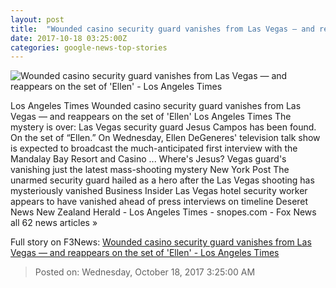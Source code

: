 ```yaml
---
layout: post
title:  "Wounded casino security guard vanishes from Las Vegas — and reappears on the set of 'Ellen' - Los Angeles Times"
date: 2017-10-18 03:25:00Z
categories: google-news-top-stories
---
```


![Wounded casino security guard vanishes from Las Vegas — and reappears on the set of 'Ellen' - Los Angeles Times](http://www.trbimg.com/img-59e668c4/turbine/la-na-jesus-campos-20171017)

Los Angeles Times Wounded casino security guard vanishes from Las Vegas — and reappears on the set of 'Ellen' Los Angeles Times The mystery is over: Las Vegas security guard Jesus Campos has been found. On the set of “Ellen.” On Wednesday, Ellen DeGeneres' television talk show is expected to broadcast the much-anticipated first interview with the Mandalay Bay Resort and Casino ... Where's Jesus? Vegas guard's vanishing just the latest mass-shooting mystery New York Post The unarmed security guard hailed as a hero after the Las Vegas shooting has mysteriously vanished Business Insider Las Vegas hotel security worker appears to have vanished ahead of press interviews on timeline Deseret News New Zealand Herald - Los Angeles Times - snopes.com - Fox News all 62 news articles »


Full story on F3News: [Wounded casino security guard vanishes from Las Vegas — and reappears on the set of 'Ellen' - Los Angeles Times](http://www.f3nws.com/n/rFY2sD)

> Posted on: Wednesday, October 18, 2017 3:25:00 AM
